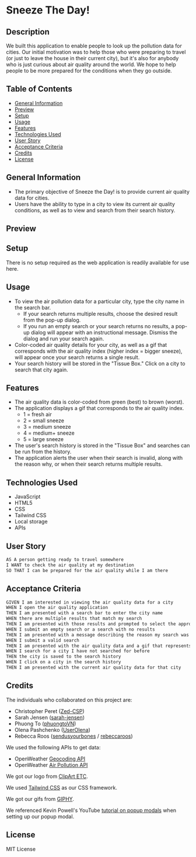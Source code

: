 # Sneeze The Day!

## Description
We built this application to enable people to look up the pollution data for cities. Our initial motivation was to help those who were preparing to travel (or just to leave the house in their current city), but it's also for anybody who is just curious about air quality around the world. We hope to help people to be more prepared for the conditions when they go outside.

## Table of Contents
* [General Information](#general-information)
* [Preview](#preview)
* [Setup](#setup)
* [Usage](#usage)
* [Features](#features)
* [Technologies Used](#technologies-used)
* [User Story](#user-story)
* [Acceptance Criteria](#acceptance-criteria)
* [Credits](#credits)
* [License](#license)

## General Information
- The primary objective of Sneeze the Day! is to provide current air quality data for cities.
- Users have the ability to type in a city to view its current air quality conditions, as well as to view and search from their search history.

## Preview
<!-- Screenshot to come -->

## Setup
<!-- URL to come -->
There is no setup required as the web application is readily available for use here.

## Usage
- To view the air pollution data for a particular city, type the city name in the search bar.
    - If your search returns multiple results, choose the desired result from the pop-up dialog.
    - If you run an empty search or your search returns no results, a pop-up dialog will appear with an instructional message. Dismiss the dialog and run your search again.
- Color-coded air quality details for your city, as well as a gif that corresponds with the air quality index (higher index = bigger sneeze), will appear once your search returns a single result.
- Your search history will be stored in the "Tissue Box." Click on a city to search that city again.

## Features
- The air quality data is color-coded from green (best) to brown (worst).
- The application displays a gif that corresponds to the air quality index.
    - 1 = fresh air
    - 2 = small sneeze
    - 3 = medium sneeze
    - 4 = medium+ sneeze
    - 5 = large sneeze
- The user's search history is stored in the "Tissue Box" and searches can be run from the history.
- The application alerts the user when their search is invalid, along with the reason why, or when their search returns multiple results.

## Technologies Used
- JavaScript
- HTML5
- CSS
- Tailwind CSS
- Local storage
- APIs

## User Story
```md
AS A person getting ready to travel somewhere
I WANT to check the air quality at my destination
SO THAT I can be prepared for the air quality while I am there
```

## Acceptance Criteria
```md
GIVEN I am interested in viewing the air quality data for a city
WHEN I open the air quality application
THEN I am presented with a search bar to enter the city name
WHEN there are multiple results that match my search
THEN I am presented with those results and prompted to select the appropriate one
WHEN I submit an empty search or a search with no results
THEN I am presented with a message describing the reason my search was unsuccessful
WHEN I submit a valid search
THEN I am presented with the air quality data and a gif that represents the air quality
WHEN I search for a city I have not searched for before
THEN the city is saved to the search history
WHEN I click on a city in the search history
THEN I am presented with the current air quality data for that city
```

## Credits
The individuals who collaborated on this project are:
- Christopher Peret ([Zed-CSP](https://github.com/Zed-CSP))
- Sarah Jensen ([sarah-jensen](https://github.com/sarah-jensen))
- Phuong To ([phuongtoVN](https://github.com/phuongtoVN))
- Olena Pashchenko ([UserOlena](https://github.com/UserOlena))
- Rebecca Roos ([sendusyourbones](https://github.com/sendusyourbones) / [rebeccaroos](https://github.com/rebeccaroos))

We used the following APIs to get data:
- OpenWeather [Geocoding API](https://openweathermap.org/api/geocoding-api)
- OpenWeather [Air Pollution API](https://openweathermap.org/api/air-pollution)

We got our logo from [ClipArt ETC](https://etc.usf.edu/clipart/).

We used [Tailwind CSS](https://tailwindcss.com/) as our CSS framework.

We got our gifs from [GIPHY](https://giphy.com/).

We referenced Kevin Powell's YouTube [tutorial on popup modals](https://www.youtube.com/watch?v=TAB_v6yBXIE) when setting up our popup modal.

## License
MIT License